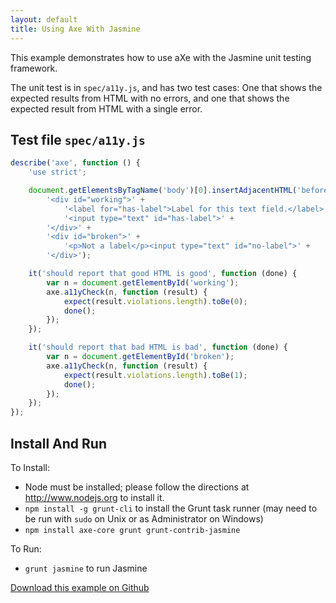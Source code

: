 ```yaml
---
layout: default
title: Using Axe With Jasmine
---
```


This example demonstrates how to use aXe with the Jasmine unit testing framework.

The unit test is in `spec/a11y.js`, and has two test cases: One that shows the
expected results from HTML with no errors, and one that shows the expected
result from HTML with a single error.

Test file `spec/a11y.js`
------------------------

```javascript
describe('axe', function () {
	'use strict';

	document.getElementsByTagName('body')[0].insertAdjacentHTML('beforeend',
		'<div id="working">' +
			'<label for="has-label">Label for this text field.</label>' +
			'<input type="text" id="has-label">' +
		'</div>' +
		'<div id="broken">' +
			'<p>Not a label</p><input type="text" id="no-label">' +
		'</div>');

	it('should report that good HTML is good', function (done) {
		var n = document.getElementById('working');
		axe.a11yCheck(n, function (result) {
			expect(result.violations.length).toBe(0);
			done();
		});
	});

	it('should report that bad HTML is bad', function (done) {
		var n = document.getElementById('broken');
		axe.a11yCheck(n, function (result) {
			expect(result.violations.length).toBe(1);
			done();
		});
	});
});
```

Install And Run
-----------------------

To Install:

* Node must be installed; please follow the directions at http://www.nodejs.org
  to install it.
* `npm install -g grunt-cli` to install the Grunt task runner (may need to be
  run with `sudo` on Unix or as Administrator on Windows)
* `npm install axe-core grunt grunt-contrib-jasmine`

To Run:

* `grunt jasmine` to run Jasmine

[Download this example on Github](https://github.com/dequelabs/axe-core/tree/master/doc/examples/jasmine)
